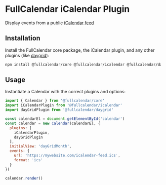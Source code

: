 
# FullCalendar iCalendar Plugin

Display events from a public [iCalendar feed](https://icalendar.org/)

## Installation

Install the FullCalendar core package, the iCalendar plugin, and any other plugins (like [daygrid](https://fullcalendar.io/docs/month-view)):

```sh
npm install @fullcalendar/core @fullcalendar/icalendar @fullcalendar/daygrid
```

## Usage

Instantiate a Calendar with the correct plugins and options:

```js
import { Calendar } from '@fullcalendar/core'
import iCalendarPlugin from '@fullcalendar/icalendar'
import dayGridPlugin from '@fullcalendar/daygrid'

const calendarEl = document.getElementById('calendar')
const calendar = new Calendar(calendarEl, {
  plugins: [
    iCalendarPlugin,
    dayGridPlugin
  ],
  initialView: 'dayGridMonth',
  events: {
    url: 'https://mywebsite.com/icalendar-feed.ics',
    format: 'ics'
  }
})

calendar.render()
```
